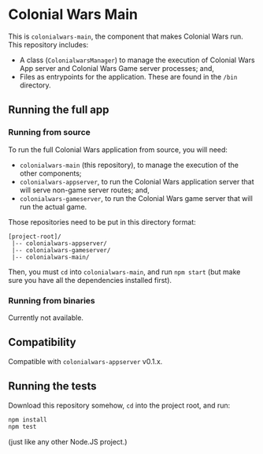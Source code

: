 # Colonial Wars Main
This is ``colonialwars-main``, the component that makes Colonial Wars run.
This repository includes:
- A class (``ColonialwarsManager``) to manage the execution of Colonial Wars
App server and Colonial Wars Game server processes; and,
- Files as entrypoints for the application. These are found in the ``/bin`` directory.

## Running the full app
### Running from source
To run the full Colonial Wars application from source, you will need:
- ``colonialwars-main`` (this repository), to manage the execution of the other
components;
- ``colonialwars-appserver``, to run the Colonial Wars application server that
will serve non-game server routes; and,
- ``colonialwars-gameserver``, to run the Colonial Wars game server that will
run the actual game.

Those repositories need to be put in this directory format:
```none
[project-root]/
 |-- colonialwars-appserver/
 |-- colonialwars-gameserver/
 |-- colonialwars-main/
```
Then, you must ``cd`` into ``colonialwars-main``, and run ``npm start`` (but make sure
you have all the dependencies installed first).
### Running from binaries
Currently not available.

## Compatibility
Compatible with ``colonialwars-appserver`` v0.1.x.

## Running the tests
Download this repository somehow, ``cd`` into the project root, and run:
```sh
npm install
npm test
```
(just like any other Node.JS project.)
